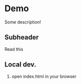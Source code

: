 # Demo
Some description!


## Subheader

Read this

## Local dev.
1. open index.html in your browser